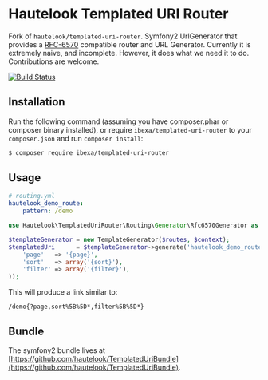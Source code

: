 Hautelook Templated URI Router
==============================

Fork of `hautelook/templated-uri-router`. Symfony2 UrlGenerator that provides a [RFC-6570][RFC-6570] compatible router and URL Generator.
Currently it is extremely naive, and incomplete.
However, it does what we need it to do. Contributions are welcome.

[![Build Status](https://secure.travis-ci.org/hautelook/TemplatedUriRouter.png?branch=master)](https://travis-ci.org/hautelook/TemplatedUriRouter)

## Installation

Run the following command (assuming you have composer.phar or composer binary installed), or
require `ibexa/templated-uri-router` to your `composer.json` and run `composer install`:

```bash
$ composer require ibexa/templated-uri-router
```

## Usage

```yaml
# routing.yml
hautelook_demo_route:
    pattern: /demo
```

```php
use Hautelook\TemplatedUriRouter\Routing\Generator\Rfc6570Generator as TemplateGenerator;

$templateGenerator = new TemplateGenerator($routes, $context);
$templatedUri      = $templateGenerator->generate('hautelook_demo_route', array(
    'page'   => '{page}',
    'sort'   => array('{sort}'),
    'filter' => array('{filter}'),
));
```

This will produce a link similar to:

```
/demo{?page,sort%5B%5D*,filter%5B%5D*}
```

## Bundle

The symfony2 bundle lives at
[https://github.com/hautelook/TemplatedUriBundle](https://github.com/hautelook/TemplatedUriBundle).

[RFC-6570]: https://tools.ietf.org/html/rfc6570

